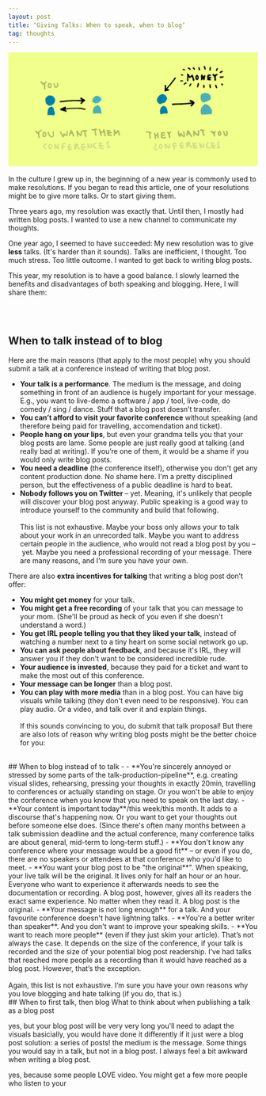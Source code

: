 ```yaml
---
layout: post
title: ‘Giving Talks: When to speak, when to blog’
tag: thoughts
---
```


![image](/pic/180105_whentotalk1.png)

In the culture I grew up in, the beginning of a new year is commonly used to make resolutions. If you began to read this article, one of your resolutions might be to give more talks. Or to start giving them.  

Three years ago, my resolution was exactly that. Until then, I mostly had written blog posts. I wanted to use a new channel to communicate my thoughts.

One year ago, I seemed to have succeeded: My new resolution was to give **less** talks. (It's harder than it sounds). Talks are inefficient, I thought. Too much stress. Too little outcome. I wanted to get back to writing blog posts.

This year, my resolution is to have a good balance. I slowly learned the benefits and disadvantages of both speaking and blogging. Here, I will share them:




<br><br>
## When to talk instead of to blog

Here are the main reasons (that apply to the most people) why you should submit a talk at a conference instead of writing that blog post.

- **Your talk is a performance**. The medium is the message, and doing something in front of an audience is hugely important for your message. E.g., you want to live-demo a software / app / tool,  live-code, do comedy / sing / dance. Stuff that a blog post doesn’t transfer.
- **You can’t afford to visit your favorite conference** without speaking (and therefore being paid for travelling, accomendation and ticket).
- **People hang on your lips**, but even your grandma tells you that your blog posts are lame. Some people are just really good at talking (and really bad at writing). If you’re one of them, it would be a shame if you would only write blog posts.
- **You need a deadline** (the conference itself), otherwise you don't get any content production done. No shame here. I'm a pretty disciplined person, but the effectiveness of a public deadline is hard to beat.
- **Nobody follows you on Twitter** – yet. Meaning, it's unlikely that people will discover your blog post anyway. Public speaking is a good way to introduce yourself to the community and build that following.
<br><br>
This list is not exhaustive. Maybe your boss only allows your to talk about your work in an unrecorded talk. Maybe you want to address certain people in the audience, who would not read a blog post by you – yet. Maybe you need a professional recording of your message. There are many reasons, and I’m sure you have your own.

There are also **extra incentives for talking** that writing a blog post don’t offer:

- **You might get money** for your talk.
- **You might get a free recording** of your talk that you can message to your mom. (She'll be proud as heck of you even if she doesn't understand a word.)
- **You get IRL people telling you that they liked your talk**, instead of watching a number next to a tiny heart on some social network go up.
- **You can ask people about feedback**, and because it's IRL, they will answer you if they don't want to be considered incredible rude.
- **Your audience is invested**, because they paid for a ticket and want to make the most out of this conference.
- **Your message can be longer** than a blog post.
- **You can play with more media** than in a blog post. You can have big visuals while talking (they don't even need to be responsive). You can play audio. Or a video, and talk over it and explain things.
<br><br>
If this sounds convincing to you, do submit that talk proposal! But there are also lots of reason why writing blog posts might be the better choice for you:

<br>
## When to blog instead of to talk
- - **You're sincerely annoyed or stressed by some parts of the talk-production-pipeline**, e.g. creating visual slides, rehearsing, pressing your thoughts in exactly 20min, travelling to conferences or actually standing on stage. Or you won't be able to enjoy the conference when you know that you need to speak on the last day.
- **Your content is important today**/this week/this month. It adds to a discourse that's happening now. Or you want to get your thoughts out before someone else does. (Since there's often many months between a talk submission deadline and the actual conference, many conference talks are about general, mid-term to long-term stuff.)
- **You don't know any conference where your message would be a good fit** – or even if you do, there are no speakers or attendees at that conference who you'd like to meet.
- **You want your blog post to be "the original**". When speaking, your live talk will be the original. It lives only for half an hour or an hour. Everyone who want to experience it afterwards needs to see the documentation or recording. A blog post, however, gives all its readers the exact same experience. No matter when they read it. A blog post is the original.
- **Your message is not long enough** for a talk. And your favourite conference doesn't have lightning talks.
- **You're a better writer than speaker**. And you don't want to improve your speaking skills.
- **You want to reach more people** (even if they just skim your article). That’s not always the case. It depends on the size of the conference, if your talk is recorded and the size of your potential blog post readership. I’ve had talks that reached more people as a recording than it would have reached as a blog post. However, that’s the exception.
<br><br>
Again, this list is not exhaustive. I’m sure you have your own reasons why you love blogging and hate talking (if you do, that is.)  



<br>
## When to first talk, then blog
What to think about when publishing a talk as a blog post

yes, but
your blog post will be very very long
you'll need to adapt the visuals
basicially, you would have done it differently if it just were a blog post
solution: a series of posts!
the medium is the message. Some things you would say in a talk, but not in a blog post. I always feel a bit awkward when writing a blog post.

yes, because
some people LOVE video. You might get a few more people who listen to your
